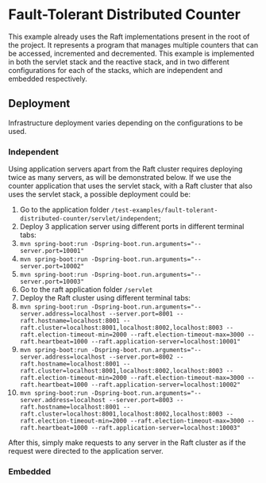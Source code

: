 # Fault-Tolerant Distributed Counter

This example already uses the Raft implementations present in the root of the project. It represents a program that manages multiple counters that can be accessed, incremented and decremented. This example is implemented in both the servlet stack and the reactive stack, and in two different configurations for each of the stacks, which are independent and embedded respectively.

## Deployment

Infrastructure deployment varies depending on the configurations to be used.

### Independent

Using application servers apart from the Raft cluster requires deploying twice as many servers, as will be demonstrated below. If we use the counter application that uses the servlet stack, with a Raft cluster that also uses the servlet stack, a possible deployment could be:

1. Go to the application folder `/test-examples/fault-tolerant-distributed-counter/servlet/independent`;
1. Deploy 3 application server using different ports in different terminal tabs:
  1. `mvn spring-boot:run -Dspring-boot.run.arguments="--server.port=10001"`
  1. `mvn spring-boot:run -Dspring-boot.run.arguments="--server.port=10002"`
  1. `mvn spring-boot:run -Dspring-boot.run.arguments="--server.port=10003"`
1. Go to the raft application folder `/servlet`
1. Deploy the Raft cluster using different terminal tabs:
  1. `mvn spring-boot:run -Dspring-boot.run.arguments="--server.address=localhost --server.port=8001 --raft.hostname=localhost:8001 --raft.cluster=localhost:8001,localhost:8002,localhost:8003 --raft.election-timeout-min=2000 --raft.election-timeout-max=3000 --raft.heartbeat=1000 --raft.application-server=localhost:10001"`
  1. `mvn spring-boot:run -Dspring-boot.run.arguments="--server.address=localhost --server.port=8002 --raft.hostname=localhost:8001 --raft.cluster=localhost:8001,localhost:8002,localhost:8003 --raft.election-timeout-min=2000 --raft.election-timeout-max=3000 --raft.heartbeat=1000 --raft.application-server=localhost:10002"`
  1. `mvn spring-boot:run -Dspring-boot.run.arguments="--server.address=localhost --server.port=8003 --raft.hostname=localhost:8001 --raft.cluster=localhost:8001,localhost:8002,localhost:8003 --raft.election-timeout-min=2000 --raft.election-timeout-max=3000 --raft.heartbeat=1000 --raft.application-server=localhost:10003"`

After this, simply make requests to any server in the Raft cluster as if the request were directed to the application server.

### Embedded
